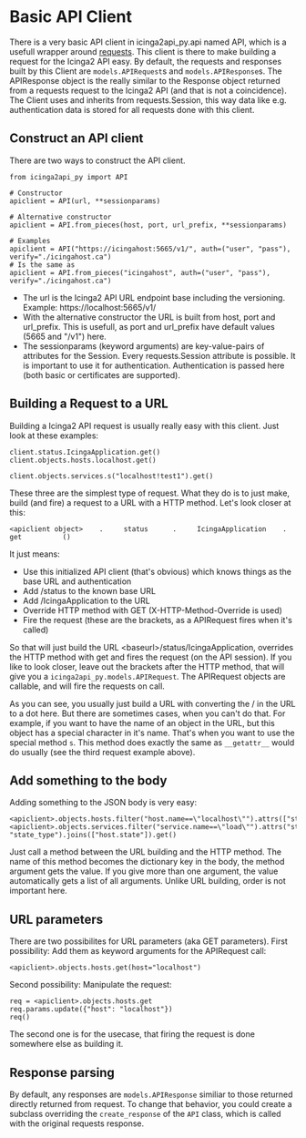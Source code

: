 # Basic API Client
There is a very basic API client in icinga2api_py.api named API, which is a usefull wrapper around
[requests](https://github.com/requests/requests). This client is there to make building a request for the Icinga2 API
easy. By default, the requests and responses built by this Client are `models.APIRequest`s and
`models.APIResponse`s. The APIResponse object is the really similar to the Response object returned from a requests
request to the Icinga2 API (and that is not a coincidence).
The Client uses and inherits from requests.Session, this way data like e.g. authentication data is stored for all
requests done with this client.

## Construct an API client

There are two ways to construct the API client.
```
from icinga2api_py import API

# Constructor
apiclient = API(url, **sessionparams)

# Alternative constructor
apiclient = API.from_pieces(host, port, url_prefix, **sessionparams)

# Examples
apiclient = API("https://icingahost:5665/v1/", auth=("user", "pass"), verify="./icingahost.ca")
# Is the same as
apiclient = API.from_pieces("icingahost", auth=("user", "pass"), verify="./icingahost.ca")
```

- The url is the Icinga2 API URL endpoint base including the versioning. Example:
 https://localhost:5665/v1/
- With the alternative constructor the URL is built from host, port and url_prefix.
 This is usefull, as port and url_prefix have default values (5665 and "/v1") here.
- The sessionparams (keyword arguments) are key-value-pairs of attributes for the Session. Every requests.Session
 attribute is possible. It is important to use it for authentication. Authentication is  passed here (both basic or
 certificates are supported).

## Building a Request to a URL

Building a Icinga2 API request is usually really easy with this client. Just look at these examples:
```
client.status.IcingaApplication.get()
client.objects.hosts.localhost.get()

client.objects.services.s("localhost!test1").get()
```

These three are the simplest type of request. What they do is to just make, build (and fire) a request to a URL with a
HTTP method. Let's look closer at this:
```
<apiclient object>    .     status      .     IcingaApplication    .    get          ()
```
It just means:
- Use this initialized API client (that's obvious) which knows things as the base URL and authentication
- Add /status to the known base URL
- Add /IcingaApplication to the URL
- Override HTTP method with GET (X-HTTP-Method-Override is used)
- Fire the request (these are the brackets, as a APIRequest fires when it's called)

So that will just build the URL &lt;baseurl&gt;/status/IcingaApplication, overrides the HTTP method with get and fires
the request (on the API session). If you like to look closer, leave out the brackets after the HTTP method, that will
give you a `icinga2api_py.models.APIRequest`. The APIRequest objects are callable, and will fire the requests on
call.

As you can see, you usually just build a URL with converting the / in the URL to a dot here. But there are sometimes
cases, when you can't do that. For example, if you want to have the name of an object in the URL, but this object has a
special character in it's name. That's when you want to use the special method `s`. This method does exactly the same
as `__getattr__` would do usually (see the third request example above).

## Add something to the body

Adding something to the JSON body is very easy:
```
<apiclient>.objects.hosts.filter("host.name==\"localhost\"").attrs(["state"]).get()
<apiclient>.objects.services.filter("service.name==\"load\"").attrs("state", "state_type").joins(["host.state"]).get()
```

Just call a method between the URL building and the HTTP method. The name of this method becomes the dictionary key in
the body, the method argument gets the value. If you give more than one argument, the value automatically gets a list
of all arguments. Unlike URL building, order is not important here.

## URL parameters

There are two possibilites for URL parameters (aka GET parameters).
First possibility: Add them as keyword arguments for the APIRequest call:
```
<apiclient>.objects.hosts.get(host="localhost")
```

Second possibility: Manipulate the request:
```
req = <apiclient>.objects.hosts.get
req.params.update({"host": "localhost"})
req()
```
The second one is for the usecase, that firing the request is done somewhere else as building it.

## Response parsing

By default, any responses are `models.APIResponse` similiar to those returned directly returned from request.
To change that behavior, you could create a subclass overriding the `create_response` of the `API` class, which is
called with the original requests response.
